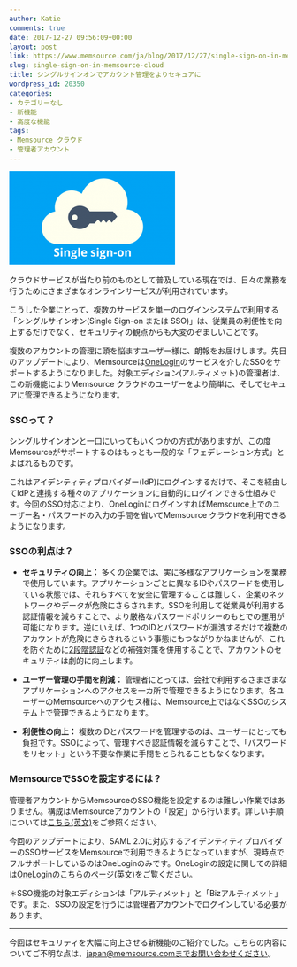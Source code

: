 ```yaml
---
author: Katie
comments: true
date: 2017-12-27 09:56:09+00:00
layout: post
link: https://www.memsource.com/ja/blog/2017/12/27/single-sign-on-in-memsource-cloud/
slug: single-sign-on-in-memsource-cloud
title: シングルサインオンでアカウント管理をよりセキュアに
wordpress_id: 20350
categories:
- カテゴリーなし
- 新機能
- 高度な機能
tags:
- Memsource クラウド
- 管理者アカウント
---
```




[![シングルサインオンに対応](/uploads/2017/12/Blog-post_-single-sign-on-1-300x169.png)](/uploads/2017/12/Blog-post_-single-sign-on-1.png)

クラウドサービスが当たり前のものとして普及している現在では、日々の業務を行うためにさまざまなオンラインサービスが利用されています。

こうした企業にとって、複数のサービスを単一のログインシステムで利用する「シングルサインオン(Single Sign-on または SSO)」は、従業員の利便性を向上するだけでなく、セキュリティの観点からも大変のぞましいことです。

複数のアカウントの管理に頭を悩ますユーザー様に、朗報をお届けします。先日のアップデートにより、Memsourceは[OneLogin](https://www.onelogin.com/)のサービスを介したSSOをサポートするようになりました。対象エディション(アルティメット)の管理者は、この新機能によりMemsource クラウドのユーザーをより簡単に、そしてセキュアに管理できるようになります。

<!-- more -->


### SSOって？


シングルサインオンと一口にいってもいくつかの方式がありますが、この度Memsourceがサポートするのはもっとも一般的な「フェデレーション方式」とよばれるものです。

これはアイデンティティプロバイダー(IdP)にログインするだけで、そこを経由してIdPと連携する種々のアプリケーションに自動的にログインできる仕組みです。今回のSSO対応により、OneLoginにログインすればMemsource上でのユーザー名・パスワードの入力の手間を省いてMemsource クラウドを利用できるようになります。


### SSOの利点は？





 	
  * **セキュリティの向上：**
多くの企業では、実に多様なアプリケーションを業務で使用しています。アプリケーションごとに異なるIDやパスワードを使用している状態では、それらすべてを安全に管理することは難しく、企業のネットワークやデータが危険にさらされます。SSOを利用して従業員が利用する認証情報を減らすことで、より厳格なパスワードポリシーのもとでの運用が可能になります。逆にいえば、1つのIDとパスワードが漏洩するだけで複数のアカウントが危険にさらされるという事態にもつながりかねませんが、これを防ぐために[2段階認証](https://www.memsource.com/ja/blog/2016/12/18/enhancing-account-security-with-two-factor-authentication-jp/)などの補強対策を併用することで、アカウントのセキュリティは劇的に向上します。

 	
  * **ユーザー管理の手間を削減：**
管理者にとっては、会社で利用するさまざまなアプリケーションへのアクセスを一カ所で管理できるようになります。各ユーザーのMemsourceへのアクセス権は、Memsource上ではなくSSOのシステム上で管理できるようになります。

 	
  * **利便性の向上：**
複数のIDとパスワードを管理するのは、ユーザーにとっても負担です。SSOによって、管理すべき認証情報を減らすことで、「パスワードをリセット」という不要な作業に手間をとられることもなくなります。




### MemsourceでSSOを設定するには？


管理者アカウントからMemsourceのSSO機能を設定するのは難しい作業ではありません。構成はMemsourceアカウントの「設定」から行います。詳しい手順については[こちら(英文)](https://wiki.memsource.com/wiki/Memsource_Cloud_User_Manual#Single_Sign-On)をご参照ください。

今回のアップデートにより、SAML 2.0に対応するアイデンティティプロバイダーのSSOサービスをMemsourceで利用できるようになっていますが、現時点でフルサポートしているのはOneLoginのみです。OneLoginの設定に関しての詳細は[OneLoginのこちらのページ(英文)](https://support.onelogin.com/hc/en-us/articles/115003638343-Configuring-SSO-for-SAML-Enabled-Apps)をご覧ください。

＊SSO機能の対象エディションは「アルティメット」と「Bizアルティメット」です。また、SSOの設定を行うには管理者アカウントでログインしている必要があります。

--- 

今回はセキュリティを大幅に向上させる新機能のご紹介でした。こちらの内容についてご不明な点は、japan@memsource.comまでお問い合わせください。


